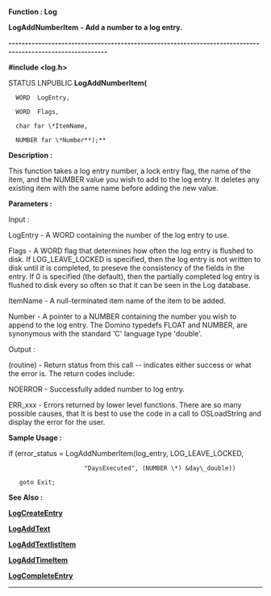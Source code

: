 




<!--
 /\* Font Definitions \*/
 @font-face
 {font-family:Courier;
 panose-1:2 7 4 9 2 2 5 2 4 4;}
@font-face
 {font-family:"Tms Rmn";
 panose-1:2 2 6 3 4 5 5 2 3 4;}
@font-face
 {font-family:Helv;
 panose-1:2 11 6 4 2 2 2 3 2 4;}
@font-face
 {font-family:"Cambria Math";
 panose-1:2 4 5 3 5 4 6 3 2 4;}
 /\* Style Definitions \*/
 p.MsoNormal, li.MsoNormal, div.MsoNormal
 {margin-top:0cm;
 margin-right:0cm;
 margin-bottom:8.0pt;
 margin-left:0cm;
 line-height:107%;
 font-size:11.0pt;
 font-family:"Calibri",sans-serif;}
.MsoChpDefault
 {font-size:11.0pt;}
.MsoPapDefault
 {margin-bottom:8.0pt;
 line-height:107%;}
 /\* Page Definitions \*/
 @page WordSection1
 {size:612.0pt 792.0pt;
 margin:72.0pt 72.0pt 72.0pt 72.0pt;}
div.WordSection1
 {page:WordSection1;}
-->




 


**Function : Log**



**LogAddNumberItem** **- Add a
number to a log entry.**


**----------------------------------------------------------------------------------------------------------**



**#include <log.h>**



STATUS
LNPUBLIC **LogAddNumberItem(**  

      WORD  LogEntry,  

      WORD  Flags,  

      char far \*ItemName,  

      NUMBER far \*Number**);**



**Description :**



This function
takes a log entry number,  a lock entry flag, the name of the item, and the
NUMBER value you wish to add to the log entry.  It deletes any existing item
with the same name before adding the new value.


 


**Parameters :**



Input :  

LogEntry  -  A WORD containing the number of the log entry to use.  

  

Flags  -  A WORD flag that determines how often the log entry is flushed to
disk.  If LOG\_LEAVE\_LOCKED is specified, then the log entry is not written to
disk until it is completed, to preseve the consistency of the fields in the
entry.  If 0 is specified (the default), then the partially completed log entry
is flushed to disk every so often so that it can be seen in the Log database.  

  

ItemName  -  A null-terminated item name of the item to be added.  

  

Number  -  A pointer to a NUMBER containing the number you wish to append to
the log entry.  The Domino typedefs FLOAT and NUMBER,  are synonymous with the
standard 'C' language type 'double'.  

  




Output :  

(routine)  -  Return status from this call -- indicates either success or what
the error is. The return codes include:  

  

NOERROR - Successfully added number to log entry.  

  

ERR\_xxx - Errors returned by lower level functions.  There are so many possible
causes, that It is best to use the code in a call to OSLoadString and display
the error for the user.  

  

  




 **Sample Usage :**


  

   if (error\_status = LogAddNumberItem(log\_entry, LOG\_LEAVE\_LOCKED,  

                         "DaysExecuted", (NUMBER \*) &day\_double))  

       goto Exit;


 **See Also :**


**[LogCreateEntry](LogCreateEntry.md)**


**[LogAddText](LogAddText.md)**


**[LogAddTextlistItem](LogAddTextlistItem.md)**


**[LogAddTimeItem](LogAddTimeItem.md)**


**[LogCompleteEntry](LogCompleteEntry.md)**



----------------------------------------------------------------------------------------------------------


 





